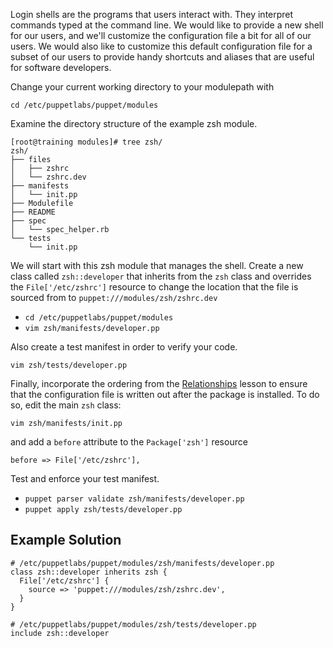 <p>Login shells are the programs that users interact with. They interpret commands typed at the command line. We would like to provide a new shell for our users, and we'll customize the configuration file a bit for all of our users. We would also like to customize this default configuration file for a subset of our users to provide handy shortcuts and aliases that are useful for software developers.</p>
<p>Change your current working directory to your modulepath with</p>
<p><code>cd /etc/puppetlabs/puppet/modules</code></p>
<p>Examine the directory structure of the example zsh module.</p>
<pre><code>[root@training modules]# tree zsh/
zsh/
├── files
│   ├── zshrc
│   └── zshrc.dev
├── manifests
│   └── init.pp
├── Modulefile
├── README
├── spec
│   └── spec_helper.rb
└── tests
    └── init.pp</code></pre>

<p>We will start with this zsh module that manages the shell.  Create a new class called <code>zsh::developer</code> that inherits from the <code>zsh</code> class and overrides the <code>File['/etc/zshrc']</code> resource to change the location that the file is sourced from to <code>puppet:///modules/zsh/zshrc.dev</code></p>
<ul>
<li><code>cd /etc/puppetlabs/puppet/modules</code></li>
<li><code>vim zsh/manifests/developer.pp</code></li>
</ul>
<p>Also create a test manifest in order to verify your code.</p>
<p><code>vim zsh/tests/developer.pp</code></p>
<p>Finally, incorporate the ordering from the <a href="https://dev.puppetlabs.com/learn/relationships">Relationships</a> lesson to ensure that the configuration file is written out after the package is installed. To do so, edit the main <code>zsh</code> class:</p>
<p><code>vim zsh/manifests/init.pp</code></pre>
<p>and add a <code>before</code> attribute to the <code>Package['zsh']</code> resource</p>
<p><code>before => File['/etc/zshrc'],</code></p>
<p>Test and enforce your test manifest.</p>
<ul>
<li><code>puppet parser validate zsh/manifests/developer.pp</code></li>
<li><code>puppet apply zsh/tests/developer.pp</code></li>
</ul>
</div></div></div>  </div>

  
  </div>
<div class="panel-separator"></div><div class="ctools-collapsible-container ctools-collapsed"><h2 class="pane-title ctools-collapsible-handle">Example Solution</h2><div class="ctools-collapsible-content"><div class="field field-name-field-example-solutions field-type-text-long field-label-hidden"><div class="field-items" id="md4"><div class="field-item even"><pre><code># /etc/puppetlabs/puppet/modules/zsh/manifests/developer.pp
class zsh::developer inherits zsh {
  File['/etc/zshrc'] {
    source => 'puppet:///modules/zsh/zshrc.dev',
  }
}</code></pre>
<pre><code># /etc/puppetlabs/puppet/modules/zsh/tests/developer.pp
include zsh::developer</code></pre>